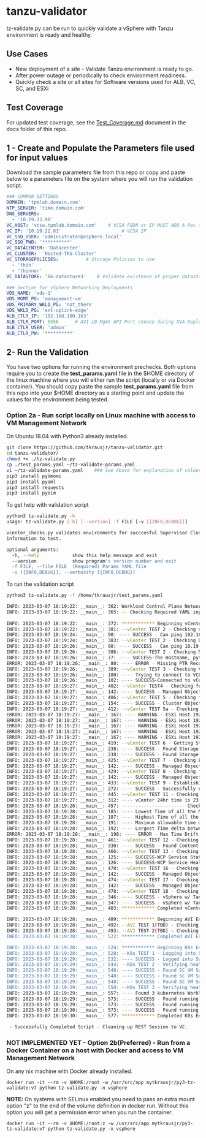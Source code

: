 # tanzu-validator
tz-validate.py can be run to quickly validate a vSphere with Tanzu environment is ready and healthy. 

## Use Cases 
- New deployment of a site - Validate Tanzu environment is ready to go.
- After power outage or periodically to check environment readiness.
- Quickly check a site or all sites for Software versions used for ALB, VC, SC, and ESXi

## Test Coverage
For updated test coverage, see the [Test_Coverage.md](https://github.com/tkrausjr/tanzu-validator/blob/main/docs/Test_Coverage.md) document in the docs folder of this repo.

## 1 - Create and Populate the Parameters file used for input values 
Download the sample parameters file from this repo or copy and paste below to a parameters file on the system where you will run the validation script.
``` yaml
### COMMON SETTINGS
DOMAIN: 'tpmlab.domain.com'
NTP_SERVER: 'time.domain.com'
DNS_SERVERS:
  - '10.19.22.90'
VC_HOST: 'vcsa.tpmlab.domain.com'    # VCSA FQDN or IP MUST ADD A Rec to DNS
VC_IP: '10.19.22.81'                      # VCSA IP
VC_SSO_USER: 'administrator@vsphere.local'
VC_SSO_PWD: '**********'
VC_DATACENTER: 'Datacenter'
VC_CLUSTER:  'Nested-TKG-Cluster'
VC_STORAGEPOLICIES:          # Storage Policies to use 
  - 'thin'  
  - 'thinner'      
VC_DATASTORE: '66-datastore3'    # Validate existence of proper datastores

### Section for vSphere Networking Deployments
VDS_NAME: 'vds-1'
VDS_MGMT_PG: 'management-vm'
VDS_PRIMARY_WKLD_PG: 'not_there'
VDS_WKLD_PG: 'ext-uplink-edge'
ALB_CTLR_IP: '192.168.100.163'
ALB_CTLR_PORT: 5556      # AVI LB Mgmt API Port chosen during OVA Deployment
ALB_CTLR_USER: 'admin'
ALB_CTLR_PW: '**********'
``` 
## 2- Run the Validation
You have two options for running the environment prechecks. Both options require you to create the **test_params.yaml** file in the $HOME directory of the linux machine where you will either run the script (locally or via Docker container). You should copy paste the sample **test_params.yaml** file from this repo into your $HOME directory as a starting point and update the values for the environment being tested.


### Option 2a - Run script locally on Linux machine with access to VM Management Network

On Ubuntu 18.04 with Python3 already installed.
``` bash
git clone https://github.com/tkrausjr/tanzu-validator.git
cd tanzu-validator/
chmod +x ./tz-validate.py 
cp ./test_params.yaml ~/tz-validate-params.yaml
vi ~/tz-validate-params.yaml    ### See Above for explanation of values
pip3 install pyVmomi
pip3 install pyaml
pip3 install requests
pip3 install pyVim
```
To get help with validation script
``` bash
python3 tz-validate.py -h
usage: tz-validate.py [-h] [--version] -f FILE [-v [{INFO,DEBUG}]]

vcenter_checks.py validates environments for succcesful Supervisor Clusters setup in vSphere 7 with Tanzu. Uses YAML configuration files to specify environment
information to test.

optional arguments:
  -h, --help            show this help message and exit
  --version             show program's version number and exit
  -f FILE, --file FILE  (Required) Params YAML file
  -v [{INFO,DEBUG}], --verbosity [{INFO,DEBUG}]
```
To run the validation script
``` bash
python3 tz-validate.py -f /home/tkrausjr/test_params.yaml

INFO: 2023-03-07 18:19:22: __main__: 362: Workload Control Plane Network Type is vsphere 
INFO: 2023-03-07 18:19:22: __main__: 365: -- Checking Required YAML inputs for program: 
 
INFO: 2023-03-07 18:19:22: __main__: 372: ************ Beginning vCenter Environment Testing ************
INFO: 2023-03-07 18:19:22: __main__: 381: --vCenter TEST 2 - Checking vCenter IP is Active for vCenter
INFO: 2023-03-07 18:19:24: __main__: 90: ---- SUCCESS - Can ping 192.168.100.15. 
INFO: 2023-03-07 18:19:24: __main__: 383: --vCenter TEST 2 - Checking DNS Servers are reachable on network
INFO: 2023-03-07 18:19:26: __main__: 90: ---- SUCCESS - Can ping 10.19.22.90. 
INFO: 2023-03-07 18:19:26: __main__: 386: --vCenter TEST 2 - Checking Name Resolution for vCenter FQDN python-vcsa.tpmlab.domain.com to IP 192.168.100.15
INFO: 2023-03-07 18:19:26: __main__: 77: ---- SUCCESS-The Hostname, python-vcsa.tpmlab.domain.com resolves to the IP 192.168.100.15
ERROR: 2023-03-07 18:19:26: __main__: 80: ---- ERROR - Missing PTR Record. The IP, 192.168.100.15 does not resolve to the Hostname python-vcsa.tpmlab.domain.com
INFO: 2023-03-07 18:19:26: __main__: 389: --vCenter TEST 3 - Checking VC is reachable via API using provided credentials
INFO: 2023-03-07 18:19:26: __main__: 100: ---- Trying to connect to VCENTER SERVER . . .
INFO: 2023-03-07 18:19:26: __main__: 102: ---- SUCCESS-Connected to vCenter domain vCenter Server
INFO: 2023-03-07 18:19:27: __main__: 402: --vCenter TEST4 - Checking for the  Datacenter
INFO: 2023-03-07 18:19:27: __main__: 142: ---- SUCCESS - Managed Object Datacenter found.
INFO: 2023-03-07 18:19:27: __main__: 406: --vCenter TEST 5 - Checking for the Cluster
INFO: 2023-03-07 18:19:27: __main__: 154: ---- SUCCESS - Cluster Object pghv.ground.fedex.com found.
INFO: 2023-03-07 18:19:27: __main__: 412: --vCenter TEST 5a - Checking Hosts in the Cluster
ERROR: 2023-03-07 18:19:27: __main__: 167: ---- WARNING - ESXi Host 192.168.100.26 overall Status is yellow and not Green. Please correct any issues with this host.
ERROR: 2023-03-07 18:19:27: __main__: 167: ---- WARNING - ESXi Host 192.168.100.23 overall Status is yellow and not Green. Please correct any issues with this host.
ERROR: 2023-03-07 18:19:27: __main__: 167: ---- WARNING - ESXi Host 192.168.100.22 overall Status is yellow and not Green. Please correct any issues with this host.
ERROR: 2023-03-07 18:19:27: __main__: 167: ---- WARNING - ESXi Host 192.168.100.24 overall Status is yellow and not Green. Please correct any issues with this host.
ERROR: 2023-03-07 18:19:27: __main__: 167: ---- WARNING - ESXi Host 192.168.100.25 overall Status is yellow and not Green. Please correct any issues with this host.
INFO: 2023-03-07 18:19:27: __main__: 419: --vCenter TEST 6 - Getting Storage Policies from SPBM
INFO: 2023-03-07 18:19:27: __main__: 238: ---- SUCCESS - Found Storage Policy nfs-policy.
INFO: 2023-03-07 18:19:27: __main__: 238: ---- SUCCESS - Found Storage Policy vsan-policy.
INFO: 2023-03-07 18:19:27: __main__: 425: --vCenter TEST 7 - Checking Existence of the Datastores
INFO: 2023-03-07 18:19:27: __main__: 142: ---- SUCCESS - Managed Object vsanDatastore found.
INFO: 2023-03-07 18:19:27: __main__: 429: --vCenter TEST 8 - Checking for the vds
INFO: 2023-03-07 18:19:27: __main__: 142: ---- SUCCESS - Managed Object Dvswitch-01 found.
INFO: 2023-03-07 18:19:27: __main__: 433: --vCenter TEST 9 - Establishing REST session to VC API
INFO: 2023-03-07 18:19:27: __main__: 272: ---- SUCCESS - Successfully established session to VC 
INFO: 2023-03-07 18:19:27: __main__: 445: --vCenter TEST 11 - Checking time accuracy/synchronization in environment
INFO: 2023-03-07 18:19:27: __main__: 312: ---- vCenter 24hr time is 23:19:27
INFO: 2023-03-07 18:19:28: __main__: 457: ----------------------- Checking max time deltas on ESXi and vCenter hosts is less than 30
INFO: 2023-03-07 18:19:28: __main__: 185: ---- Lowest Time of all the Nodes is 1900-01-01 23:16:05.
INFO: 2023-03-07 18:19:28: __main__: 187: ---- Highest Time of all the Nodes is 1900-01-01 23:19:28.
INFO: 2023-03-07 18:19:28: __main__: 191: ---- Maximum allowable time drift is 0:00:30 seconds.
INFO: 2023-03-07 18:19:28: __main__: 192: ---- Largest Time delta between all nodes is 0:03:23 seconds.
ERROR: 2023-03-07 18:19:28: __main__: 198: ---- ERROR - Max Time Drift between all nodes is 0:03:23 which is higher than configured Max.
INFO: 2023-03-07 18:19:28: __main__: 461: --vCenter TEST 12 - Checking for existence and configuration of Content Library
INFO: 2023-03-07 18:19:28: __main__: 330: ---- SUCCESS - Found Content Library named local
INFO: 2023-03-07 18:19:28: __main__: 466: --vCenter TEST 13 - Checking Status of WCP Service on vCenter
INFO: 2023-03-07 18:19:28: __main__: 125: ---- SUCCESS-WCP Service Status STARTED
INFO: 2023-03-07 18:19:28: __main__: 126: ---- SUCCESS-WCP Service Health HEALTHY
INFO: 2023-03-07 18:19:28: __main__: 470: --vCenter TEST 16 - Checking for the Primary Workload Network PortGroup
INFO: 2023-03-07 18:19:28: __main__: 142: ---- SUCCESS - Managed Object Workload-Edge-VTEP-102 found.
INFO: 2023-03-07 18:19:28: __main__: 474: --vCenter TEST 17 - Checking for the Workload Network PortGroup
INFO: 2023-03-07 18:19:28: __main__: 142: ---- SUCCESS - Managed Object Workload-Edge-VTEP-102 found.
INFO: 2023-03-07 18:19:28: __main__: 478: --vCenter TEST 18 - Checking on cluster pghv.ground.fedex.com WCP Health
INFO: 2023-03-07 18:19:28: __main__: 346: ---- SUCCESS - vSphere w/ Tanzu status is RUNNING
INFO: 2023-03-07 18:19:28: __main__: 347: ---- SUCCESS - vSphere w/ Tanzu Supervisor Control Plane K8s API is RUNNING
INFO: 2023-03-07 18:19:28: __main__: 483: ************ Completed vCenter Environment Testing ************

INFO: 2023-03-07 18:19:28: __main__: 489: ************ Beginning AVI Environment Testing ************
INFO: 2023-03-07 18:19:28: __main__: 492: --AVI TEST 1(TBD) - Checking AVI Controller Health
INFO: 2023-03-07 18:19:28: __main__: 493: --AVI TEST 2(TBD) - Checking health of default SE Group SE's
INFO: 2023-03-07 18:19:28: __main__: 522: ************ Completed AVI Environment Testing ************

INFO: 2023-03-07 18:19:28: __main__: 524: ************ Beginning K8s Environment Testing ************
INFO: 2023-03-07 18:19:28: __main__: 528: --K8s TEST 1 - Logging into Supervisor Control Plane kube-api server
INFO: 2023-03-07 18:19:29: __main__: 532: ---- SUCCESS - Logged into Supervisor Control Plane kube api-server
INFO: 2023-03-07 18:19:29: __main__: 544: --K8s TEST 2 - Verifying health of all Supervisor Control Plane VMs 
INFO: 2023-03-07 18:19:29: __main__: 548: ---- SUCCESS - Found SC VM SupervisorControlPlaneVM (2) running on ESX host 192.168.100.24
INFO: 2023-03-07 18:19:29: __main__: 548: ---- SUCCESS - Found SC VM SupervisorControlPlaneVM (3) running on ESX host 192.168.100.22
INFO: 2023-03-07 18:19:29: __main__: 548: ---- SUCCESS - Found SC VM SupervisorControlPlaneVM (1) running on ESX host 192.168.100.23
INFO: 2023-03-07 18:19:29: __main__: 550: --K8s TEST 3 - Verifying health of VM's matching CAPI Virtual Machines on Supervisor Cluster. 
INFO: 2023-03-07 18:19:29: __main__: 557: ---- Found 3 kubernetes Workload Cluster VMs
INFO: 2023-03-07 18:19:29: __main__: 573: ---- SUCCESS - Found running VM infrastructure-control-plane-q7pl5 on ESX 192.168.100.26 matching CAPI Machine from a TKC
INFO: 2023-03-07 18:19:29: __main__: 573: ---- SUCCESS - Found running VM infrastructure-np1-h5ngh-76d4bd89f8-8jbvb on ESX 192.168.100.23 matching CAPI Machine from a TKC
INFO: 2023-03-07 18:19:30: __main__: 573: ---- SUCCESS - Found running VM infrastructure-np1-h5ngh-76d4bd89f8-lfxt5 on ESX 192.168.100.26 matching CAPI Machine from a TKC
INFO: 2023-03-07 18:19:30: __main__: 577: ************ Completed K8s Environment Testing ************

 - Successfully Completed Script - Cleaning up REST Session to VC.


```
### NOT IMPLEMENTED YET - Option 2b(Preferred) - Run from a Docker Container on a host with Docker and access to VM Management Network

On any nix machine with Docker already installed.
```
docker run -it --rm -v $HOME:/root -w /usr/src/app mytkrausjr/py3-tz-validate:v7 python tz-validate.py -n vsphere
```
**NOTE:** On systems with SELinux enabled you need to pass an extra mount option "z" to the end of the volume definition in docker run. Without this option you will get a permission error when you run the container.
```
docker run -it --rm -v $HOME:/root:z -w /usr/src/app mytkrausjr/py3-tz-validate:v7 python tz-validate.py -n vsphere
```

